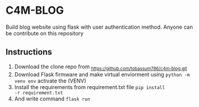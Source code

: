 # C4M-BLOG
Build blog website using flask with user authentication method. Anyone can be contribute on this repository

## Instructions
1. Download the clone repo from <sub> https://github.com/tobassum786/c4m-blog.git</sub>
2. Download Flask firmware and make virtual enviorment using <code>python -m venv env</code> activate the (VENV) 
3. Install the requirements from requirement.txt file <code>pip install -r requirement.txt</code>
4. And write command <code>flask run</code>
